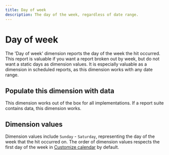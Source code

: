 ```yaml
---
title: Day of week
description: The day of the week, regardless of date range.
---
```


# Day of week

The 'Day of week' dimension reports the day of the week the hit occurred. This report is valuable if you want a report broken out by week, but do not want a static days as dimension values. It is especially valuable as a dimension in scheduled reports, as this dimension works with any date range.

## Populate this dimension with data

This dimension works out of the box for all implementations. If a report suite contains data, this dimension works.

## Dimension values

Dimension values include `Sunday` - `Saturday`, representing the day of the week that the hit occurred on. The order of dimension values respects the first day of the week in [Customize calendar](/help/admin/admin/custom-calendar.md) by default.
